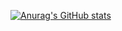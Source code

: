 [![Anurag's GitHub stats](https://github-readme-stats.vercel.app/api?username=anuraghazra&bg_color=90,#01254f,#50b586,#218a83,#1f027d&count_private=true&show_icons=true)](https://github.com/anuraghazra/github-readme-stats)
